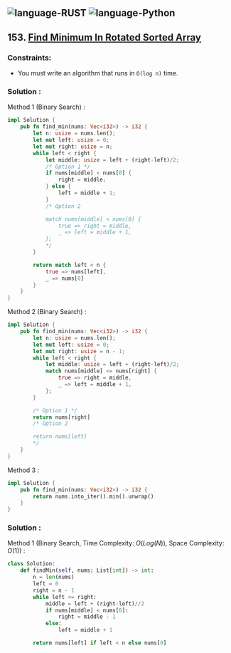 ![language-RUST](https://img.shields.io/badge/%20-RUST-8d4004?style=for-the-badge&logo=RUST)
![language-Python](https://img.shields.io/badge/%20-Python-ffd43b?style=for-the-badge&logo=PYTHON)
---

## 153. [Find Minimum In Rotated Sorted Array](https://leetcode.com/problems/find-minimum-in-rotated-sorted-array)

### Constraints:

- You must write an algorithm that runs in `O(log n)` time.

### Solution :

Method 1 (Binary Search) :
```rust
impl Solution {
    pub fn find_min(nums: Vec<i32>) -> i32 {
        let n: usize = nums.len();
        let mut left: usize = 0;
        let mut right: usize = n;
        while left < right {
            let middle: usize = left + (right-left)/2;
            /* Option 1 */
            if nums[middle] < nums[0] {
                right = middle;
            } else {
                left = middle + 1;
            }
            /* Option 2

            match nums[middle] < nums[0] {
                true => right = middle,
                _ => left = middle + 1,
            };
            */
        }

        return match left < n {
            true => nums[left],
            _ => nums[0]
        }
    }
}
```

Method 2 (Binary Search) :
```rust
impl Solution {
    pub fn find_min(nums: Vec<i32>) -> i32 {
        let n: usize = nums.len();
        let mut left: usize = 0;
        let mut right: usize = n - 1;
        while left < right {
            let middle: usize = left + (right-left)/2;
            match nums[middle] <= nums[right] {
                true => right = middle,
                _ => left = middle + 1,
            };
        }

        /* Option 1 */
        return nums[right]
        /* Option 2

        return nums[left]
        */
    }
}
```

Method 3 :
```rust
impl Solution {
    pub fn find_min(nums: Vec<i32>) -> i32 {
        return nums.into_iter().min().unwrap()
    }
}
```

### Solution :

Method 1 (Binary Search, Time Complexity: $O(Log(N))$, Space Complexity: $O(1)$) :
```python
class Solution:
    def findMin(self, nums: List[int]) -> int:
        n = len(nums)
        left = 0
        right = n - 1
        while left <= right:
            middle = left + (right-left)//2
            if nums[middle] < nums[0]:
                right = middle - 1
            else:
                left = middle + 1

        return nums[left] if left < n else nums[0]
```
